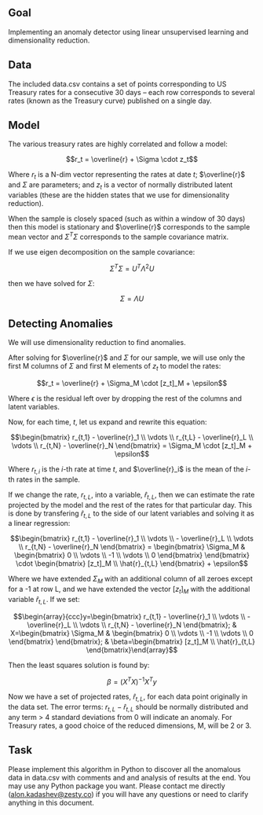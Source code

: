 ## Goal
Implementing an anomaly detector using linear unsupervised learning and dimensionality reduction.

## Data
The included data.csv contains a set of points corresponding to US Treasury rates for a consecutive 30 days – each row corresponds to several rates (known as the Treasury curve) published on a single day.

## Model
The various treasury rates are highly correlated and follow a model:

```math
r_t = \overline{r} + \Sigma \cdot z_t
```

Where $`r_t`$ is a N-dim vector representing the rates at date $`t`$; $`\overline{r}`$ and $`\Sigma`$ are parameters; and $`z_t`$ is a vector of normally distributed latent variables (these are the hidden states that we use for dimensionality reduction).

When the sample is closely spaced (such as within a window of 30 days) then this model is stationary and $`\overline{r}`$ corresponds to the sample mean vector and $`\Sigma^T\Sigma`$ corresponds to the sample covariance matrix.

If we use eigen decomposition on the sample covariance:

```math
\Sigma^T\Sigma = U^T\Lambda^2 U
```

then we have solved for $`\Sigma`$:

```math
\Sigma = \Lambda U
```

## Detecting Anomalies
We will use dimensionality reduction to find anomalies.

After solving for $`\overline{r}`$ and $`\Sigma`$ for our sample, we will use only the first M columns of $`\Sigma`$ and first M elements of $`z_t`$ to model the rates:

```math
r_t = \overline{r} + \Sigma_M \cdot [z_t]_M + \epsilon
```

Where $`\epsilon`$ is the residual left over by dropping the rest of the columns and latent variables.

Now, for each time, $`t`$, let us expand and rewrite this equation:

```math
\begin{bmatrix} r_{t,1} - \overline{r}_1 \\ \vdots \\ r_{t,L} - \overline{r}_L \\ \vdots \\ r_{t,N} - \overline{r}_N \end{bmatrix} = \Sigma_M \cdot [z_t]_M + \epsilon
```

Where $`r_{t,i}`$ is the $`i`$-th rate at time $`t`$, and $`\overline{r}_i`$ is the mean of the $`i`$-th rates in the sample.

If we change the rate, $`r_{t,L}`$, into a variable, $`\hat{r}_{t,L}`$, then we can estimate the rate projected by the model and the rest of the rates for that particular day. This is done by transfering $`\hat{r}_{t,L}`$ to the side of our latent variables and solving it as a linear regression:

```math
\begin{bmatrix} r_{t,1} - \overline{r}_1 \\ \vdots \\ - \overline{r}_L \\ \vdots \\ r_{t,N} - \overline{r}_N \end{bmatrix} = \begin{bmatrix} \Sigma_M & \begin{bmatrix} 0 \\ \vdots \\ -1 \\ \vdots \\ 0 \end{bmatrix} \end{bmatrix} \cdot \begin{bmatrix} [z_t]_M \\ \hat{r}_{t,L} \end{bmatrix} + \epsilon
```

Where we have extended $`\Sigma_M`$ with an additional column of all zeroes except for a -1 at row L, and we have extended the vector $`[z_t]_M`$ with the additional variable $`\hat{r}_{t,L}`$. If we set:

```math
\begin{array}{ccc}y=\begin{bmatrix} r_{t,1} - \overline{r}_1 \\ \vdots \\ - \overline{r}_L \\ \vdots \\ r_{t,N} - \overline{r}_N \end{bmatrix}; & X=\begin{bmatrix} \Sigma_M & \begin{bmatrix} 0 \\ \vdots \\ -1 \\ \vdots \\ 0 \end{bmatrix} \end{bmatrix}; & \beta=\begin{bmatrix} [z_t]_M \\ \hat{r}_{t,L} \end{bmatrix}\end{array}
```

Then the least squares solution is found by:

```math
\beta=(X^TX)^{-1} X^Ty
```

Now we have a set of projected rates, $`\hat{r}_{t,L}`$, for each data point originally in the data set. The error terms: $`r_{t,L} - \hat{r}_{t,L}`$ should be normally distributed and any term > 4 standard deviations from 0 will indicate an anomaly. For Treasury rates, a good choice of the reduced dimensions, M, will be 2 or 3.

## Task
Please implement this algorithm in Python to discover all the anomalous data in data.csv with comments and and analysis of results at the end. You may use any Python package you want. Please contact me directly (alon.kadashev@zesty.co) if you will have any questions or need to clarify anything in this document.
